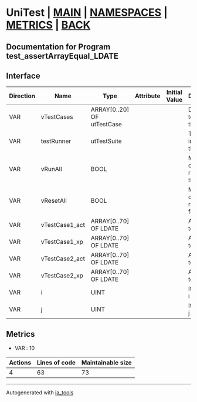 # UniTest | [MAIN] | [NAMESPACES] | [METRICS] | [BACK]  

## Documentation for Program test_assertArrayEqual_LDATE  

## Interface  

| Direction | Name | Type | Attribute | Initial Value | Documentation |
| --------- | ---- | ---- | --------- | ------------- | ------------- |
| VAR | vTestCases | ARRAY[0..20] OF utTestCase |  |  | Definition of all test cases for this POU |  
| VAR | testRunner | utTestSuite |  |  | Test Suite fb instance to run the tests |  
| VAR | vRunAll | BOOL |  |  | Manual command to run all tests for this POU |  
| VAR | vResetAll | BOOL |  |  | Manual command to reset all tests for this POU |  
| VAR | vTestCase1_act | ARRAY[0..70] OF LDATE |  |  | Array data 1 of test case 1 |  
| VAR | vTestCase1_xp | ARRAY[0..70] OF LDATE |  |  | Array data 2 of test case 1 |  
| VAR | vTestCase2_act | ARRAY[0..70] OF LDATE |  |  | Array data 3 of test case 2 |  
| VAR | vTestCase2_xp | ARRAY[0..70] OF LDATE |  |  | Array data 4 of test case 2 |  
| VAR | i | UINT |  |  | Iterator variable i |  
| VAR | j | UINT |  |  | Iterator variable j |  


## Metrics  

- VAR : 10

| Actions | Lines of code | Maintainable size |
| ------- | ------------- | ----------------- |
| 4 | 63 | 73 |

---
Autogenerated with [ia_tools](https://github.com/tkucic/ia_tools)  

[MAIN]: ../../../../index.md
[NAMESPACES]: ../../nsList.md
[METRICS]: ../../../metrics.md
[BACK]: ../nsMain.md
